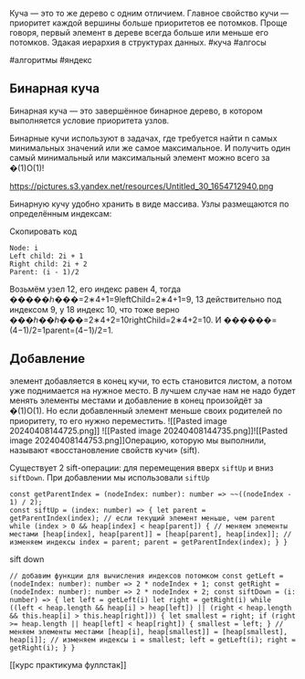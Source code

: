 Куча — это то же дерево с одним отличием. Главное свойство кучи — приоритет каждой вершины больше приоритетов ее потомков. Проще говоря, первый элемент в дереве всегда больше или меньше его потомков. Эдакая иерархия в структурах данных.
#куча 
#алгосы 

#алгоритмы #яндекс 

## Бинарная куча

Бинарная куча — это завершённое бинарное дерево, в котором выполняется условие приоритета узлов.

Бинарные кучи используют в задачах, где требуется найти n самых минимальных значений или же самое максимальное. И получить один самый минимальный или максимальный элемент можно всего за �(1)O(1)!

https://pictures.s3.yandex.net/resources/Untitled_30_1654712940.png

Бинарную кучу удобно хранить в виде массива. Узлы размещаются по определённым индексам:

Скопировать код

```
Node: i
Left child: 2i + 1
Right child: 2i + 2
Parent: (i - 1)/2 
```

Возьмём узел 12, его индекс равен 4, тогда �����ℎ���=2∗4+1=9leftChild=2∗4+1=9, 13 действительно под индексом 9, у 18 индекс 10, что тоже верно ���ℎ��ℎ���=2∗4+2=10rightChild=2∗4+2=10. И ������=(4−1)/2=1parent=(4−1)/2=1.


## Добавление
элемент добавляется в конец кучи, то есть становится листом, а потом уже поднимается на нужное место. В лучшем случае нам не надо будет менять элементы местами и добавление в конец произойдёт за �(1)O(1). Но если добавленный элемент меньше своих родителей по приоритету, то его нужно переместить. 
![[Pasted image 20240408144725.png]]
![[Pasted image 20240408144735.png]]![[Pasted image 20240408144753.png]]Операцию, которую мы выполнили, называют «восстановление свойств кучи» (sift).

Существует 2 sift-операции: для перемещения вверх `siftUp` и вниз `siftDown`. При добавлении мы использовали `siftUp`

```
const getParentIndex = (nodeIndex: number): number => ~~((nodeIndex - 1) / 2);
const siftUp = (index: number) => { let parent = getParentIndex(index); // если текущий элемент меньше, чем parent 
while (index > 0 && heap[index] < heap[parent]) { // меняем элементы местами [heap[index], heap[parent]] = [heap[parent], heap[index]]; // изменяем индексы index = parent; parent = getParentIndex(index); } }
```

sift down 
```
// добавим функции для вычисления индексов потомком const getLeft = (nodeIndex: number): number => 2 * nodeIndex + 1; const getRight = (nodeIndex: number): number => 2 * nodeIndex + 2; const siftDown = (i: number) => { let left = getLeft(i) let right = getRight(i) while ((left < heap.length && heap[i] > heap[left]) || (right < heap.length && this.heap[i] > this.heap[right])) { let smallest = right; if (right >= heap.length || heap[left] < heap[right]) { smallest = left; } // меняем элементы местами [heap[i], heap[smallest]] = [heap[smallest], heap[i]]; // изменяем индексы i = smallest; left = getLeft(i); right = getRight(i); } }
```
[[курс практикума фуллстак]]